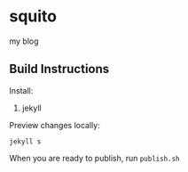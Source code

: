 squito
======

my blog


Build Instructions
---------

Install:

1. jekyll

Preview changes locally:

`jekyll s`

When you are ready to publish, run `publish.sh`
